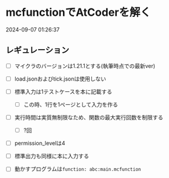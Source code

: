 # mcfunctionでAtCoderを解く

2024-09-07 01:26:37

## レギュレーション
-   [ ] マイクラのバージョンは1.21.1とする(執筆時点での最新ver)
-   [ ] load.jsonおよびtick.jsonは使用しない
-   [ ] 標準入力は1テストケースを本に記載する
    -   [ ] この時、1行を1ぺージとして入力を作る
-   [ ] 実行時間は実質無制限なため、関数の最大実行回数を制限する
    -   [ ] ?回
-   [ ] permission_levelは4
-   [ ] 標準出力も同様に本に入力する
-   [ ] 動かすプログラムは``function: abc:main.mcfunction``


